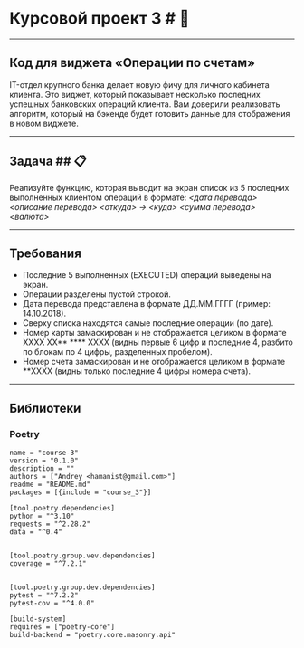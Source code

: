 # **Курсовой проект 3** # :page_with_curl:
___
## Код для виджета «Операции по счетам»
IT-отдел крупного банка делает новую фичу для личного кабинета клиента. Это виджет, который показывает несколько последних успешных банковских операций клиента. Вам доверили реализовать алгоритм, который на бэкенде будет готовить данные для отображения в новом виджете.
___
## Задача ## :clipboard:
Реализуйте функцию, которая выводит на экран список из 5 последних выполненных клиентом операций в формате:
*<дата перевода> <описание перевода>
<откуда> -> <куда>
<сумма перевода> <валюта>*
___
## Требования
- Последние 5 выполненных (EXECUTED) операций выведены на экран.
- Операции разделены пустой строкой.
- Дата перевода представлена в формате ДД.ММ.ГГГГ (пример: 14.10.2018).
- Сверху списка находятся самые последние операции (по дате).
- Номер карты замаскирован и не отображается целиком в формате  XXXX XX** **** XXXX (видны первые 6 цифр и последние 4, разбито по блокам по 4 цифры, разделенных пробелом).
- Номер счета замаскирован и не отображается целиком в формате  **XXXX 
(видны только последние 4 цифры номера счета).
___
## Библиотеки

### Poetry
```[tool.poetry]
name = "course-3"
version = "0.1.0"
description = ""
authors = ["Andrey <hamanist@gmail.com>"]
readme = "README.md"
packages = [{include = "course_3"}]

[tool.poetry.dependencies]
python = "^3.10"
requests = "^2.28.2"
data = "^0.4"


[tool.poetry.group.vev.dependencies]
coverage = "^7.2.1"


[tool.poetry.group.dev.dependencies]
pytest = "^7.2.2"
pytest-cov = "^4.0.0"

[build-system]
requires = ["poetry-core"]
build-backend = "poetry.core.masonry.api"



